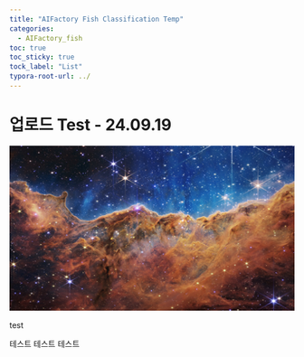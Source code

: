 ```yaml
---
title: "AIFactory Fish Classification Temp"
categories:
  - AIFactory_fish
toc: true
toc_sticky: true
tock_label: "List"
typora-root-url: ../
---
```




# 업로드 Test - 24.09.19

![weic2205a](/../assets/images/test/weic2205a.jpg)

test

테스트 테스트 테스트
